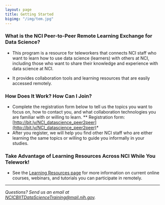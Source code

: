 ```yaml
---
layout: page
title: Getting Started
bigimg: "/img/tem.jpg"
---
```


### What is the NCI Peer-to-Peer Remote Learning Exchange for Data Science?

* This program is a resource for teleworkers that connects NCI staff who want to learn how to use data science (learners) with others at NCI, including those who want to share their knowledge and experience with data science at NCI.

* It provides collaboration tools and learning resources that are easily accessed remotely.

### How Does It Work? How Can I Join?

* Complete the registration form below to tell us the topics you want to focus on, how to contact you, and what collaboration technologies you are familiar with or willing to learn.
** Registration form: [http://bit.ly/NCI_datascience_peer2peer](http://bit.ly/NCI_datascience_peer2peer)*
* After you register, we will help you find other NCI staff who are either learning the same topics or willing to guide you informally in your studies.

### Take Advantage of Learning Resources Across NCI While You Telework!

* See the [Learning Resources page](../resources) for more information on current online courses, webinars, and tutorials you can participate in remotely.

---
*Questions? Send us an email at [NCICBIITDataScienceTraining@mail.nih.gov](mailto:NCICBIITDataScienceTraining@mail.nih.gov).*
